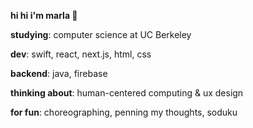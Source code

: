 **hi hi i'm marla 🌸**

**studying**: computer science at UC Berkeley 

**dev**: swift, react, next.js, html, css

**backend**: java, firebase

**thinking about**: human-centered computing & ux design

**for fun**: choreographing, penning my thoughts, soduku
